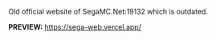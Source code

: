 Old official website of SegaMC.Net:19132 which is outdated.

**PREVIEW:** https://sega-web.vercel.app/
